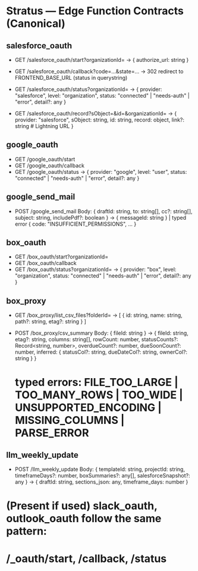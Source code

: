 # Stratus — Edge Function Contracts (Canonical)

## salesforce_oauth
- GET  /salesforce_oauth/start?organizationId=<uuid>
  -> { authorize_url: string }

- GET  /salesforce_oauth/callback?code=...&state=...
  -> 302 redirect to FRONTEND_BASE_URL (status in querystring)

- GET  /salesforce_oauth/status?organizationId=<uuid>
  -> { provider: "salesforce", level: "organization", status: "connected" | "needs-auth" | "error", detail?: any }

- GET  /salesforce_oauth/record?sObject=<SObject>&id=<recordId>&organizationId=<uuid>
  -> {
       provider: "salesforce",
       sObject: string,
       id: string,
       record: object,
       link?: string   # Lightning URL
     }

## google_oauth
- GET  /google_oauth/start
- GET  /google_oauth/callback
- GET  /google_oauth/status
  -> { provider: "google", level: "user", status: "connected" | "needs-auth" | "error", detail?: any }

## google_send_mail
- POST /google_send_mail
  Body:
  {
    draftId: string,
    to: string[],
    cc?: string[],
    subject: string,
    includePdf?: boolean
  }
  -> { messageId: string } | typed error { code: "INSUFFICIENT_PERMISSIONS", ... }

## box_oauth
- GET  /box_oauth/start?organizationId=<uuid>
- GET  /box_oauth/callback
- GET  /box_oauth/status?organizationId=<uuid>
  -> { provider: "box", level: "organization", status: "connected" | "needs-auth" | "error", detail?: any }

## box_proxy
- GET  /box_proxy/list_csv_files?folderId=<optional>
  -> [ { id: string, name: string, path?: string, etag?: string } ]

- POST /box_proxy/csv_summary
  Body: { fileId: string }
  -> {
       fileId: string,
       etag?: string,
       columns: string[],
       rowCount: number,
       statusCounts?: Record<string, number>,
       overdueCount?: number,
       dueSoonCount?: number,
       inferred: { statusCol?: string, dueDateCol?: string, ownerCol?: string }
     }
  # typed errors: FILE_TOO_LARGE | TOO_MANY_ROWS | TOO_WIDE | UNSUPPORTED_ENCODING | MISSING_COLUMNS | PARSE_ERROR

## llm_weekly_update
- POST /llm_weekly_update
  Body: {
    templateId: string,
    projectId: string,
    timeframeDays?: number,
    boxSummaries?: any[],
    salesforceSnapshot?: any
  }
  -> { draftId: string, sections_json: any, timeframe_days: number }

# (Present if used) slack_oauth, outlook_oauth follow the same pattern:
# /<provider>_oauth/start, /callback, /status
